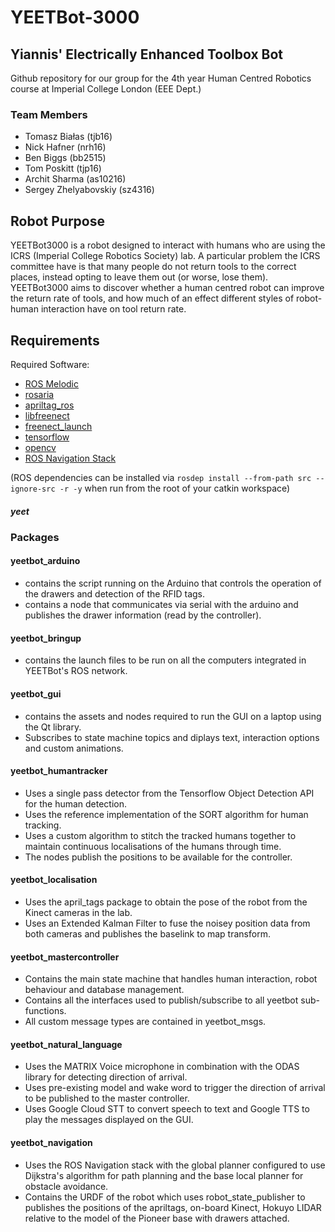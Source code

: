 # YEETBot-3000
## Yiannis' Electrically Enhanced Toolbox Bot

Github repository for our group for the 4th year Human Centred Robotics course at Imperial College London (EEE Dept.)

### Team Members
- Tomasz Białas (tjb16)
- Nick Hafner (nrh16)
- Ben Biggs (bb2515)
- Tom Poskitt (tjp16)
- Archit Sharma (as10216)
- Sergey Zhelyabovskiy (sz4316)

## Robot Purpose

YEETBot3000 is a robot designed to interact with humans who are using the ICRS (Imperial College Robotics Society) lab. A particular problem the ICRS committee have is that many people do not return tools to the correct places, instead opting to leave them out (or worse, lose them). YEETBot3000 aims to discover whether a human centred robot can improve the return rate of tools, and how much of an effect different styles of robot-human interaction have on tool return rate.

## Requirements

Required Software:
 - [ROS Melodic](http://wiki.ros.org/melodic)
 - [rosaria](http://wiki.ros.org/ROSARIA/Tutorials/How%20to%20use%20ROSARIA)
 - [apriltag_ros](http://wiki.ros.org/apriltag_ros)
 - [libfreenect](https://openkinect.org/wiki/Main_Page)
 - [freenect_launch](http://wiki.ros.org/freenect_launch)
 - [tensorflow](https://www.tensorflow.org/)
 - [opencv](https://opencv.org/)
 - [ROS Navigation Stack](http://wiki.ros.org/navigation)

(ROS dependencies can be installed via `rosdep install --from-path src --ignore-src -r -y` when run from the root of your catkin workspace)

##### yeet

### Packages

#### yeetbot_arduino 
- contains the script running on the Arduino that controls the operation of the drawers and detection of the RFID tags. 
- contains a node that communicates via serial with the arduino and publishes the drawer information (read by the controller).

#### yeetbot_bringup
- contains the launch files to be run on all the computers integrated in YEETBot's ROS network.

#### yeetbot_gui 
- contains the assets and nodes required to run the GUI on a laptop using the Qt library.
- Subscribes to state machine topics and diplays text, interaction options and custom animations.

#### yeetbot_humantracker
- Uses a single pass detector from the Tensorflow Object Detection API for the human detection.
- Uses the reference implementation of the SORT algorithm for human tracking.
- Uses a custom algorithm to stitch the tracked humans together to maintain continuous localisations of the humans through time.
- The nodes publish the positions to be available for the controller.

#### yeetbot_localisation
- Uses the april_tags package to obtain the pose of the robot from the Kinect cameras in the lab.
- Uses an Extended Kalman Filter to fuse the noisey position data from both cameras and publishes the baselink to map transform.

#### yeetbot_mastercontroller
- Contains the main state machine that handles human interaction, robot behaviour and database management.
- Contains all the interfaces used to publish/subscribe to all yeetbot sub-functions.
- All custom message types are contained in yeetbot_msgs.

#### yeetbot_natural_language
- Uses the MATRIX Voice microphone in combination with the ODAS library for detecting direction of arrival.
- Uses pre-existing model and wake word to trigger the direction of arrival to be published to the master controller.
- Uses Google Cloud STT to convert speech to text and Google TTS to play the messages displayed on the GUI.

#### yeetbot_navigation
- Uses the ROS Navigation stack with the global planner configured to use Dijkstra's algorithm for path planning and the base local planner for obstacle avoidance.
- Contains the URDF of the robot which uses robot_state_publisher to publishes the positions of the apriltags, on-board Kinect, Hokuyo LIDAR relative to the model of the Pioneer base with drawers attached.
